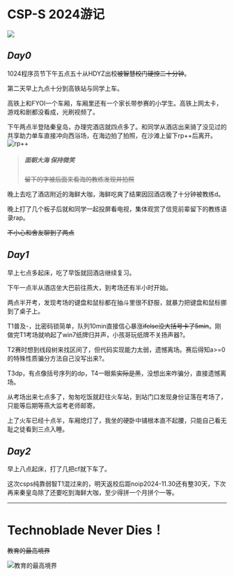 # CSP-S 2024游记
![](https://www.helloimg.com/i/2024/10/28/671f3f85bec72.png)
##  _Day0_ 
1024程序员节下午五点五十从HDYZ出校~~被智慧校门硬控二十分钟~~。

第二天早上九点十分到高铁站与同学上车。

高铁上和FYOI一个车厢，车厢里还有一个家长带参赛的小学生。高铁上网太卡，游戏和剧都没看成，光刷视频了。

下午两点半登陆秦皇岛，办理完酒店就四点多了。和同学从酒店出来骑了没见过的共享助力单车直接冲向西浴场，在海边拍了拍照，在沙滩上留下rp++后离开。
![rp++](https://www.helloimg.com/i/2024/10/28/671f05bc6ed58.png)

> #####  _面朝大海 保持微笑_ 
> ~~留下的字被后面来看海的教练发现并拍照~~

晚上去吃了酒店附近的海鲜大咖，海鲜吃爽了结果因回酒店晚了十分钟被教练d。

晚上打了几个板子后就和同学一起投屏看电视，集体观赏了信竞前辈留下的教练语录rap。

~~不小心和舍友聊到了两点~~
##  _Day1_ 
早上七点多起床，吃了早饭就回酒店继续复习。

下午一点半从酒店坐大巴前往燕大，到考场还有半小时开始。

两点半开考，发现考场的键盘和鼠标都在抽斗里很不舒服，就暴力把键盘和鼠标挪到了桌子上。

T1普及-，比密码锁简单，队列10min直接信心暴涨~~ifelse没大括号卡了5min~~。刚做完T1考场就响起了win7纸牌归并声，小孩哥玩纸牌不关扬声器?。

T2赛时想到线段树来找区间了，但代码实现能力太弱，遗憾离场。赛后得知a>=0的特殊性质骗分方法自己没写出来?。

T3dp，有点像括号序列的dp，T4一眼紫~~实际是黑~~，没想出来咋骗分，直接遗憾离场。

从考场出来七点多了，匆匆吃饭就赶往火车站，到站门口发现身份证落在考场了，只能等后期等燕大监考老师邮寄。

上了火车已经十点半，车厢熄灯了，我坐的硬卧中铺根本直不起腰，只能自己看无耻之徒看到三点入睡。

##  _Day2_ 
早上八点起床，打了几把cf就下车了。

这次csps纯靠弱智T1混过来的，明天返校后距noip2024-11.30还有整30天，下次再来秦皇岛除了还要吃到海鲜大咖，至少得拼一个月拼个一等。


---


# Technoblade Never Dies！
~~教育的最高境界~~

![教育的最高境界](https://www.helloimg.com/i/2024/10/28/671f3f3d37c08.png)
